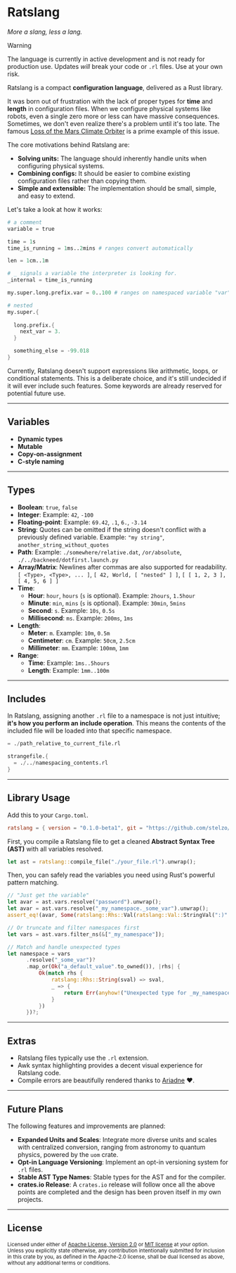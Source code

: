 # Ratslang

*More a slang, less a lang.*

> [!WARNING]
> The language is currently in active development and is not ready for production use. Updates *will* break your code or `.rl` files. Use at your own risk.

Ratslang is a compact **configuration language**, delivered as a Rust library.

It was born out of frustration with the lack of proper types for **time** and **length** in configuration files. When we configure physical systems like robots, even a single zero more or less can have massive consequences. Sometimes, we don't even realize there's a problem until it's too late. The famous [Loss of the Mars Climate Orbiter](https://en.wikipedia.org/wiki/Mars_Climate_Orbiter) is a prime example of this issue.

The core motivations behind Ratslang are:

* **Solving units:** The language should inherently handle units when configuring physical systems.
* **Combining configs:** It should be easier to combine existing configuration files rather than copying them.
* **Simple and extensible:** The implementation should be small, simple, and easy to extend.

Let's take a look at how it works:

~~~awk
# a comment
variable = true

time = 1s
time_is_running = 1ms..2mins # ranges convert automatically

len = 1cm..1m

# _ signals a variable the interpreter is looking for.
_internal = time_is_running

my.super.long.prefix.var = 0..100 # ranges on namespaced variable "var"

# nested
my.super.{
  
  long.prefix.{
    next_var = 3.
  }

  something_else = -99.018
}
~~~

Currently, Ratslang doesn't support expressions like arithmetic, loops, or conditional statements. This is a deliberate choice, and it's still undecided if it will ever include such features. Some keywords are already reserved for potential future use.

---

## Variables

* **Dynamic types**
* **Mutable**
* **Copy-on-assignment**
* **C-style naming**

---

## Types

* **Boolean**: `true`, `false`
* **Integer**: Example: `42`, `-100`
* **Floating-point**: Example: `69.42`, `.1`, `6.`, `-3.14`
* **String**: Quotes can be omitted if the string doesn't conflict with a previously defined variable. Example: `"my string"`, `another_string_without_quotes`
* **Path**: Example: `./somewhere/relative.dat`, `/or/absolute`, `./../backneed/dotfirst.launch.py`
* **Array/Matrix**: Newlines after commas are also supported for readability. `[ <Type>, <Type>, ... ]`, `[ 42, World, [ "nested" ] ]`, `[ [ 1, 2, 3 ], [ 4, 5, 6 ] ]`
* **Time**:
    * **Hour**: `hour`, `hours` (`s` is optional). Example: `2hours`, `1.5hour`
    * **Minute**: `min`, `mins` (`s` is optional). Example: `30min`, `5mins`
    * **Second**: `s`. Example: `10s`, `0.5s`
    * **Millisecond**: `ms`. Example: `200ms`, `1ms`
* **Length**:
    * **Meter**: `m`. Example: `10m`, `0.5m`
    * **Centimeter**: `cm`. Example: `50cm`, `2.5cm`
    * **Millimeter**: `mm`. Example: `100mm`, `1mm`
* **Range**:
    * **Time**: Example: `1ms..5hours`
    * **Length**: Example: `1mm..100m`

---

## Includes

In Ratslang, assigning another `.rl` file to a namespace is not just intuitive; **it's how you perform an include operation**. This means the contents of the included file will be loaded into that specific namespace.

~~~awk
= ./path_relative_to_current_file.rl

strangefile.{
  = ./../namespacing_contents.rl
}
~~~

---

## Library Usage

Add this to your `Cargo.toml`.

~~~toml
ratslang = { version = "0.1.0-beta1", git = "https://github.com/stelzo/ratslang", branch = "main" }
~~~

First, you compile a Ratslang file to get a cleaned **Abstract Syntax Tree (AST)** with all variables resolved.

~~~rust
let ast = ratslang::compile_file("./your_file.rl").unwrap();
~~~

Then, you can safely read the variables you need using Rust's powerful pattern matching.

~~~rust
// "Just get the variable"
let avar = ast.vars.resolve("password").unwrap();
let avar = ast.vars.resolve("_my_namespace._some_var").unwrap();
assert_eq!(avar, Some(ratslang::Rhs::Val(ratslang::Val::StringVal(":)".to_owned()))));

// Or truncate and filter namespaces first
let vars = ast.vars.filter_ns(&["_my_namespace"]);

// Match and handle unexpected types
let namespace = vars
      .resolve("_some_var")?
      .map_or(Ok("a_default_value".to_owned()), |rhs| {
          Ok(match rhs {
              ratslang::Rhs::String(sval) => sval,
              _ => {
                  return Err(anyhow!("Unexpected type for _my_namespace._some_var, expected String."));
              }
          })
      })?;
~~~

---

## Extras

* Ratslang files typically use the `.rl` extension.
* Awk syntax highlighting provides a decent visual experience for Ratslang code.
* Compile errors are beautifully rendered thanks to [Ariadne](https://crates.io/crates/ariadne) ❤️.

---

## Future Plans

The following features and improvements are planned:

* **Expanded Units and Scales**: Integrate more diverse units and scales with centralized conversion, ranging from astronomy to quantum physics, powered by the `uom` crate.
* **Opt-in Language Versioning**: Implement an opt-in versioning system for `.rl` files.
* **Stable AST Type Names**: Stable types for the AST and for the compiler.
* **crates.io Release**: A `crates.io` release will follow once all the above points are completed and the design has been proven itself in my own projects.

---

## License

<sup>
Licensed under either of <a href="LICENSE-APACHE">Apache License, Version
2.0</a> or <a href="LICENSE-MIT">MIT license</a> at your option.
</sup>

<br>

<sub>
Unless you explicitly state otherwise, any contribution intentionally submitted
for inclusion in this crate by you, as defined in the Apache-2.0 license, shall
be dual licensed as above, without any additional terms or conditions.
</sub>

